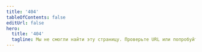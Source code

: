```yaml
---
title: '404'
tableOfContents: false
editUrl: false
hero:
  title: '404'
  tagline: Мы не смогли найти эту страницу. Проверьте URL или попробуйте использовать поиск.
---
```

